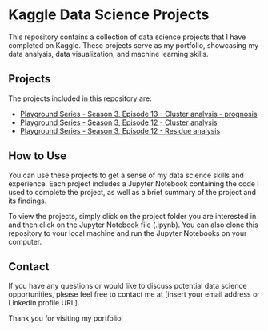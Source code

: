 # Kaggle Data Science Projects

This repository contains a collection of data science projects that I have completed on Kaggle. These projects serve as my portfolio, showcasing my data analysis, data visualization, and machine learning skills.

## Projects

The projects included in this repository are:

- [Playground Series - Season 3, Episode 13 - Cluster analysis - prognosis](https://github.com/caiocsn/Kaggle-Projects/blob/main/clustering-symptoms-patterns.ipynb)
- [Playground Series - Season 3, Episode 12 - Cluster analysis](https://github.com/caiocsn/Kaggle-Projects/blob/main/catboost-cluster-analysis.ipynb)
- [Playground Series - Season 3, Episode 12 - Residue analysis](https://github.com/caiocsn/Kaggle-Projects/blob/main/single-variable-calc-residue-analysis.ipynb)

## How to Use

You can use these projects to get a sense of my data science skills and experience. Each project includes a Jupyter Notebook containing the code I used to complete the project, as well as a brief summary of the project and its findings.

To view the projects, simply click on the project folder you are interested in and then click on the Jupyter Notebook file (.ipynb). You can also clone this repository to your local machine and run the Jupyter Notebooks on your computer.

## Contact

If you have any questions or would like to discuss potential data science opportunities, please feel free to contact me at [insert your email address or LinkedIn profile URL].

Thank you for visiting my portfolio!
